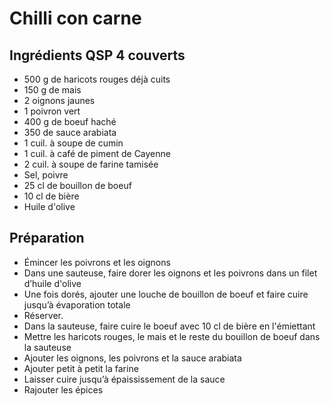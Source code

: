 ---
---

# Chilli con carne

## Ingrédients QSP 4 couverts

* 500 g de haricots rouges déjà cuits
* 150 g de mais
* 2 oignons jaunes
* 1 poivron vert
* 400 g de boeuf haché
* 350 de sauce arabiata
* 1 cuil. à soupe de cumin
* 1 cuil. à café de piment de Cayenne
* 2 cuil. à soupe de farine tamisée
* Sel, poivre
* 25 cl de bouillon de boeuf
* 10 cl de bière
* Huile d'olive

## Préparation

* Émincer les poivrons et les oignons
* Dans une sauteuse, faire dorer les oignons et les poivrons dans un filet d’huile d'olive
* Une fois dorés, ajouter une louche de bouillon de boeuf et faire cuire jusqu’à évaporation totale
* Réserver.
* Dans la sauteuse, faire cuire le boeuf avec 10 cl de bière en l'émiettant
* Mettre les haricots rouges, le mais et le reste du bouillon de boeuf dans la sauteuse
* Ajouter les oignons, les poivrons et la sauce arabiata
* Ajouter petit à petit la farine
* Laisser cuire jusqu’à épaississement de la sauce
* Rajouter les épices
